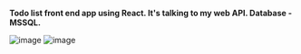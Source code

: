 **Todo list front end app using React. It's talking to my web API. Database - MSSQL.**


![image](https://github.com/vyavorov/ToDoClient/assets/25877713/4e5ba16d-bcea-42fd-b778-c50573f7727b)
![image](https://github.com/vyavorov/ToDoClient/assets/25877713/9872cba9-bf99-45c7-bce6-239ad37c168f)
